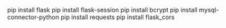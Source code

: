 pip install flask
pip install flask-session
pip install bcrypt
pip install mysql-connector-python
pip install requests
pip install flask_cors